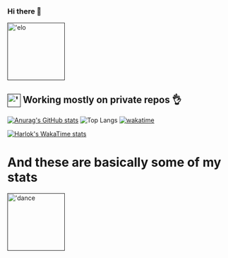 ### Hi there 👋

<!--
**kraken-a/kraken-a** is a ✨ _special_ ✨ repository because its `README.md` (this file) appears on your GitHub profile.

Here are some ideas to get you started:

- 🔭 I’m currently working on ...
- 🌱 I’m currently learning ...
- 👯 I’m looking to collaborate on ...
- 🤔 I’m looking for help with ...
- 💬 Ask me about ...
- 📫 How to reach me: ...
- 😄 Pronouns: ...
- ⚡ Fun fact: ...

-->

[<img src="https://i.pinimg.com/originals/4c/23/63/4c236364db3543337354bc3acc1fe792.gif" height="130em" align="center" alt="'elo" title="'elo"/>]()

## [<img src="https://i.imgur.com/iRUqQx9.gif" height="30em" align="center" alt="'yeet" title="'yeet"/>]() Working mostly on private repos :ok_hand:

[![Anurag's GitHub stats](https://github-readme-stats.vercel.app/api?username=kraken-a&show_icons=true&theme=cobalt&text_color=#433333&icon_color=#12eaac)](https://github.com/anuraghazra/github-readme-stats)
![Top Langs](https://github-readme-stats.vercel.app/api/top-langs/?username=kraken-a&layout=compact&theme=cobalt)
[![wakatime](https://wakatime.com/badge/user/018b8a51-e660-4d50-af98-300ad43916bc.svg)](https://wakatime.com/@018b8a51-e660-4d50-af98-300ad43916bc)


[![Harlok's WakaTime stats](https://github-readme-stats.vercel.app/api/wakatime?username=veryfatkraken&v=2)](https://github.com/anuraghazra/github-readme-stats)
# And these are basically some of my stats
[<img src="https://i.imgur.com/KuWSsLI.gif" height="130em" align="center" alt="'dance" title="'dance"/>]()
